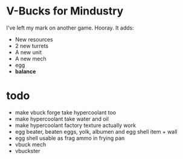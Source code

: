 # V-Bucks for Mindustry
I've left my mark on another game. Hooray.
It adds:
* New resources
* 2 new turrets
* A new unit
* A new mech
* egg
* **balance**

# todo
* make vbuck forge take hypercoolant too
* make hypercoolant take water and oil
* make hypercoolant factory texture actually work
* egg beater, beaten eggs, yolk, albumen and egg shell item + wall
* egg shell usable as frag ammo in frying pan
* vbuck mech
* vbuckster